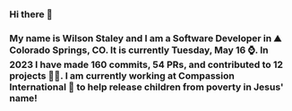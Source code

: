 ### Hi there 👋

### My name is Wilson Staley and I am a Software Developer in ⛰ Colorado Springs, CO.  It is currently Tuesday, May 16 ⌚. In 2023 I have made 160 commits, 54 PRs, and contributed to 12 projects 👨‍💻. I am currently working at Compassion International 🏢 to help release children from poverty in Jesus' name!